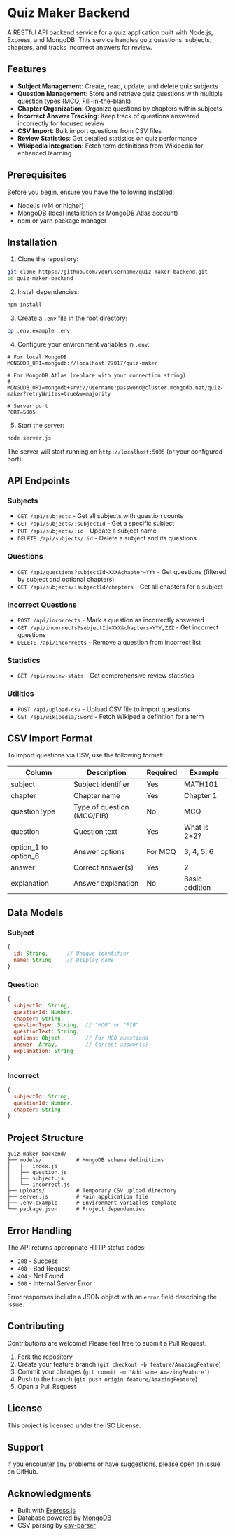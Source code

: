 # Quiz Maker Backend

A RESTful API backend service for a quiz application built with Node.js, Express, and MongoDB. This service handles quiz questions, subjects, chapters, and tracks incorrect answers for review.

## Features

- **Subject Management**: Create, read, update, and delete quiz subjects
- **Question Management**: Store and retrieve quiz questions with multiple question types (MCQ, Fill-in-the-blank)
- **Chapter Organization**: Organize questions by chapters within subjects
- **Incorrect Answer Tracking**: Keep track of questions answered incorrectly for focused review
- **CSV Import**: Bulk import questions from CSV files
- **Review Statistics**: Get detailed statistics on quiz performance
- **Wikipedia Integration**: Fetch term definitions from Wikipedia for enhanced learning

## Prerequisites

Before you begin, ensure you have the following installed:
- Node.js (v14 or higher)
- MongoDB (local installation or MongoDB Atlas account)
- npm or yarn package manager

## Installation

1. Clone the repository:
```bash
git clone https://github.com/yourusername/quiz-maker-backend.git
cd quiz-maker-backend
```

2. Install dependencies:
```bash
npm install
```

3. Create a `.env` file in the root directory:
```bash
cp .env.example .env
```

4. Configure your environment variables in `.env`:
```env
# For local MongoDB
MONGODB_URI=mongodb://localhost:27017/quiz-maker

# For MongoDB Atlas (replace with your connection string)
# MONGODB_URI=mongodb+srv://username:password@cluster.mongodb.net/quiz-maker?retryWrites=true&w=majority

# Server port
PORT=5005
```

5. Start the server:
```bash
node server.js
```

The server will start running on `http://localhost:5005` (or your configured port).

## API Endpoints

### Subjects

- `GET /api/subjects` - Get all subjects with question counts
- `GET /api/subjects/:subjectId` - Get a specific subject
- `PUT /api/subjects/:id` - Update a subject name
- `DELETE /api/subjects/:id` - Delete a subject and its questions

### Questions

- `GET /api/questions?subjectId=XXX&chapter=YYY` - Get questions (filtered by subject and optional chapters)
- `GET /api/subjects/:subjectId/chapters` - Get all chapters for a subject

### Incorrect Questions

- `POST /api/incorrects` - Mark a question as incorrectly answered
- `GET /api/incorrects?subjectId=XXX&chapters=YYY,ZZZ` - Get incorrect questions
- `DELETE /api/incorrects` - Remove a question from incorrect list

### Statistics

- `GET /api/review-stats` - Get comprehensive review statistics

### Utilities

- `POST /api/upload-csv` - Upload CSV file to import questions
- `GET /api/wikipedia/:word` - Fetch Wikipedia definition for a term

## CSV Import Format

To import questions via CSV, use the following format:

| Column | Description | Required | Example |
|--------|------------|----------|---------|
| subject | Subject identifier | Yes | MATH101 |
| chapter | Chapter name | Yes | Chapter 1 |
| questionType | Type of question (MCQ/FIB) | No | MCQ |
| question | Question text | Yes | What is 2+2? |
| option_1 to option_6 | Answer options | For MCQ | 3, 4, 5, 6 |
| answer | Correct answer(s) | Yes | 2 |
| explanation | Answer explanation | No | Basic addition |

## Data Models

### Subject
```javascript
{
  id: String,      // Unique identifier
  name: String     // Display name
}
```

### Question
```javascript
{
  subjectId: String,
  questionId: Number,
  chapter: String,
  questionType: String,  // "MCQ" or "FIB"
  questionText: String,
  options: Object,       // For MCQ questions
  answer: Array,         // Correct answer(s)
  explanation: String
}
```

### Incorrect
```javascript
{
  subjectId: String,
  questionId: Number,
  chapter: String
}
```

## Project Structure

```
quiz-maker-backend/
├── models/           # MongoDB schema definitions
│   ├── index.js
│   ├── question.js
│   ├── subject.js
│   └── incorrect.js
├── uploads/          # Temporary CSV upload directory
├── server.js         # Main application file
├── .env.example      # Environment variables template
└── package.json      # Project dependencies
```

## Error Handling

The API returns appropriate HTTP status codes:
- `200` - Success
- `400` - Bad Request
- `404` - Not Found
- `500` - Internal Server Error

Error responses include a JSON object with an `error` field describing the issue.

## Contributing

Contributions are welcome! Please feel free to submit a Pull Request.

1. Fork the repository
2. Create your feature branch (`git checkout -b feature/AmazingFeature`)
3. Commit your changes (`git commit -m 'Add some AmazingFeature'`)
4. Push to the branch (`git push origin feature/AmazingFeature`)
5. Open a Pull Request

## License

This project is licensed under the ISC License.

## Support

If you encounter any problems or have suggestions, please open an issue on GitHub.

## Acknowledgments

- Built with [Express.js](https://expressjs.com/)
- Database powered by [MongoDB](https://www.mongodb.com/)
- CSV parsing by [csv-parser](https://www.npmjs.com/package/csv-parser)